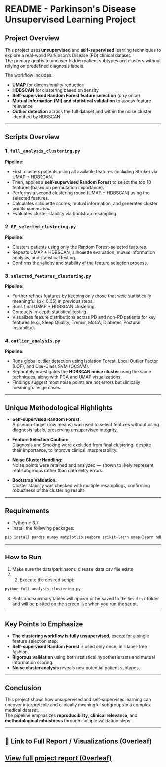# README - Parkinson's Disease Unsupervised Learning Project

## Project Overview

This project uses **unsupervised** and **self-supervised** learning techniques to explore a real-world Parkinson’s Disease (PD) clinical dataset.  
The primary goal is to uncover hidden patient subtypes and clusters without relying on predefined diagnosis labels.

The workflow includes:
- **UMAP** for dimensionality reduction
- **HDBSCAN** for clustering based on density
- **Self-supervised Random Forest feature selection** (only once)
- **Mutual Information (MI) and statistical validation** to assess feature relevance
- **Outlier detection** across the full dataset and within the noise cluster identified by HDBSCAN

---

## Scripts Overview

### 1. `full_analysis_clustering.py`
**Pipeline:**  
- First, clusters patients using all available features (including Stroke) via UMAP + HDBSCAN.
- Then, applies a **self-supervised Random Forest** to select the top 10 features (based on permutation importance).
- Performs a second clustering round (UMAP + HDBSCAN) using the selected features.
- Calculates silhouette scores, mutual information, and generates cluster profile summaries.
- Evaluates cluster stability via bootstrap resampling.

### 2. `RF_selected_clustering.py`
**Pipeline:**  
- Clusters patients using only the Random Forest-selected features.
- Repeats UMAP + HDBSCAN, silhouette evaluation, mutual information analysis, and statistical testing.
- Confirms the validity and stability of the feature selection process.

### 3. `selected_features_clustering.py`
**Pipeline:**  
- Further refines features by keeping only those that were statistically meaningful (p < 0.05) in previous steps.
- Runs final UMAP + HDBSCAN clustering.
- Conducts in-depth statistical testing.
- Visualizes feature distributions across PD and non-PD patients for key features (e.g., Sleep Quality, Tremor, MoCA, Diabetes, Postural Instability).

### 4. `outlier_analysis.py`
**Pipeline:**  
- Runs global outlier detection using Isolation Forest, Local Outlier Factor (LOF), and One-Class SVM (OCSVM).
- Separately investigates the **HDBSCAN noise cluster** using the same techniques, along with PCA and UMAP visualizations.
- Findings suggest most noise points are not errors but clinically meaningful edge cases.

---

## Unique Methodological Highlights

- **Self-supervised Random Forest:**  
  A pseudo-target (row means) was used to select features without using diagnosis labels, preserving unsupervised integrity.

- **Feature Selection Caution:**  
  Diagnosis and Smoking were excluded from final clustering, despite their importance, to improve clinical interpretability.

- **Noise Cluster Handling:**  
  Noise points were retained and analyzed — shown to likely represent real subgroups rather than data entry errors.

- **Bootstrap Validation:**  
  Cluster stability was checked with multiple resamplings, confirming robustness of the clustering results.

---

## Requirements

- Python ≥ 3.7
- Install the following packages:
```bash
pip install pandas numpy matplotlib seaborn scikit-learn umap-learn hdbscan scipy
```

---

## How to Run

1. Make sure the data/parkinsons_disease_data.csv file exists
2. 2. Execute the desired script:
```bash
python full_analysis_clustering.py
```
3. Plots and summary tables will appear or be saved to the `Results/` folder and will be plotted on the screen live when you run the script.

---

## Key Points to Emphasize

- **The clustering workflow is fully unsupervised**, except for a single feature selection step.
- **Self-supervised Random Forest** is used only once, in a label-free fashion.
- **Rigorous validation** using both statistical hypothesis tests and mutual information scoring.
- **Noise cluster analysis** reveals new potential patient subtypes.

---

## Conclusion

This project shows how unsupervised and self-supervised learning can uncover interpretable and clinically meaningful subgroups in a complex medical dataset.  
The pipeline emphasizes **reproducibility**, **clinical relevance**, and **methodological robustness** through multiple validation steps.

---
## 📎 Link to Full Report / Visualizations (Overleaf)

[View full project report (Overleaf)](https://www.overleaf.com/read/kdmhkmcgqmnh#9204a1)
---
